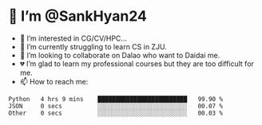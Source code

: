 # 👋 I’m @SankHyan24

- 👀 I’m interested in CG/CV/HPC...
- 🌱 I’m currently struggling to learn CS in ZJU.
- 💞️ I’m looking to collaborate on Dalao who want to Daidai me.
- 💔 I’m glad to learn my professional courses but they are too difficult for me.
- 📫 How to reach me:


<!---
SankHyan24/SankHyan24 is a ✨ special ✨ repository because its `README.md` (this file) appears on your GitHub profile.
You can click the Preview link to take a look at your changes.
--->
<!--START_SECTION:waka-->

```text
Python   4 hrs 9 mins    █████████████████████████   99.90 %
JSON     0 secs          ░░░░░░░░░░░░░░░░░░░░░░░░░   00.07 %
Other    0 secs          ░░░░░░░░░░░░░░░░░░░░░░░░░   00.03 %
```

<!--END_SECTION:waka-->
